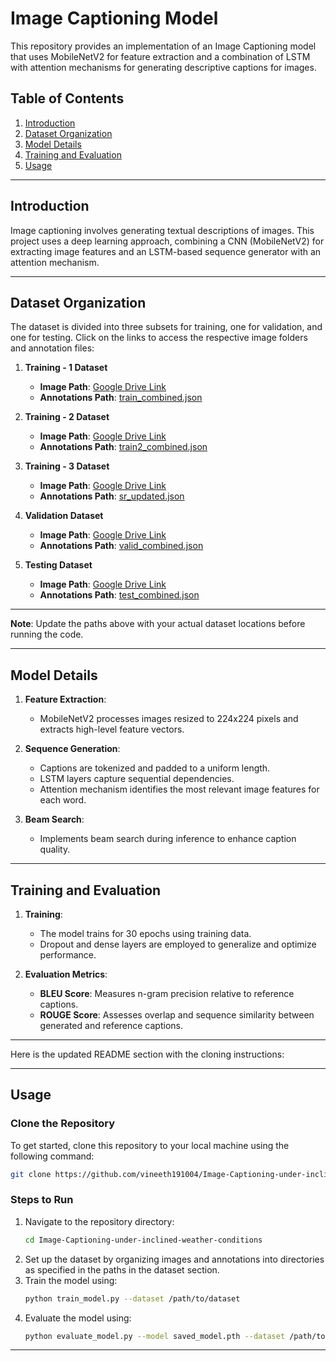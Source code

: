 # Image Captioning Model

This repository provides an implementation of an Image Captioning model that uses MobileNetV2 for feature extraction and a combination of LSTM with attention mechanisms for generating descriptive captions for images.

## Table of Contents
1. [Introduction](#introduction)  
2. [Dataset Organization](#dataset-organization)  
3. [Model Details](#model-details)  
4. [Training and Evaluation](#training-and-evaluation)  
5. [Usage](#usage)   

---

## Introduction
Image captioning involves generating textual descriptions of images. This project uses a deep learning approach, combining a CNN (MobileNetV2) for extracting image features and an LSTM-based sequence generator with an attention mechanism.

---

## Dataset Organization

The dataset is divided into three subsets for training, one for validation, and one for testing. Click on the links to access the respective image folders and annotation files:

1. **Training - 1 Dataset**  
   - **Image Path**: [Google Drive Link](https://drive.google.com/drive/folders/1OkWH6p-KhzDLltDDeRz-KSoYSsL2kDCy?usp=sharing)  
   - **Annotations Path**: [train_combined.json](https://github.com/vineeth191004/Image-Captioning-under-inclined-weather-conditions/blob/main/train_combined.json)  

2. **Training - 2 Dataset**  
   - **Image Path**: [Google Drive Link](https://drive.google.com/drive/folders/1-MSfhiaGbu8dHMiz5tcng9qHTdNBBZ0Z?usp=sharing)  
   - **Annotations Path**: [train2_combined.json](https://github.com/vineeth191004/Image-Captioning-under-inclined-weather-conditions/blob/main/train2_combined.json)  

3. **Training - 3 Dataset**  
   - **Image Path**: [Google Drive Link](https://drive.google.com/drive/folders/1saQvECFWUtyZkKFz5ZKQfFI2TMgyg7GG?usp=sharing)  
   - **Annotations Path**: [sr_updated.json](https://github.com/vineeth191004/Image-Captioning-under-inclined-weather-conditions/blob/main/sr_updated.json)  

4. **Validation Dataset**  
   - **Image Path**: [Google Drive Link](https://drive.google.com/drive/folders/1saQvECFWUtyZkKFz5ZKQfFI2TMgyg7GG?usp=sharing)  
   - **Annotations Path**: [valid_combined.json](https://github.com/vineeth191004/Image-Captioning-under-inclined-weather-conditions/blob/main/valid_combined.json)  

5. **Testing Dataset**  
   - **Image Path**: [Google Drive Link](https://drive.google.com/drive/folders/1flIT8b3EqM6ifZvEAsXk92YSaF3wcwPY?usp=sharing)  
   - **Annotations Path**: [test_combined.json](https://github.com/vineeth191004/Image-Captioning-under-inclined-weather-conditions/blob/main/test_combined.json)  

---
**Note**: Update the paths above with your actual dataset locations before running the code.

---

## Model Details
1. **Feature Extraction**:  
   - MobileNetV2 processes images resized to 224x224 pixels and extracts high-level feature vectors.

2. **Sequence Generation**:  
   - Captions are tokenized and padded to a uniform length.
   - LSTM layers capture sequential dependencies.
   - Attention mechanism identifies the most relevant image features for each word.

3. **Beam Search**:  
   - Implements beam search during inference to enhance caption quality.

---

## Training and Evaluation
1. **Training**:  
   - The model trains for 30 epochs using training data.  
   - Dropout and dense layers are employed to generalize and optimize performance.  

2. **Evaluation Metrics**:  
   - **BLEU Score**: Measures n-gram precision relative to reference captions.  
   - **ROUGE Score**: Assesses overlap and sequence similarity between generated and reference captions.

---

Here is the updated README section with the cloning instructions:

---

## Usage

### Clone the Repository
To get started, clone this repository to your local machine using the following command:

```bash
git clone https://github.com/vineeth191004/Image-Captioning-under-inclined-weather-conditions.git
```

### Steps to Run
1. Navigate to the repository directory:
   ```bash
   cd Image-Captioning-under-inclined-weather-conditions
   ```
2. Set up the dataset by organizing images and annotations into directories as specified in the paths in the dataset section.
3. Train the model using:
   ```bash
   python train_model.py --dataset /path/to/dataset
   ```
4. Evaluate the model using:
   ```bash
   python evaluate_model.py --model saved_model.pth --dataset /path/to/validation
   ```

---

